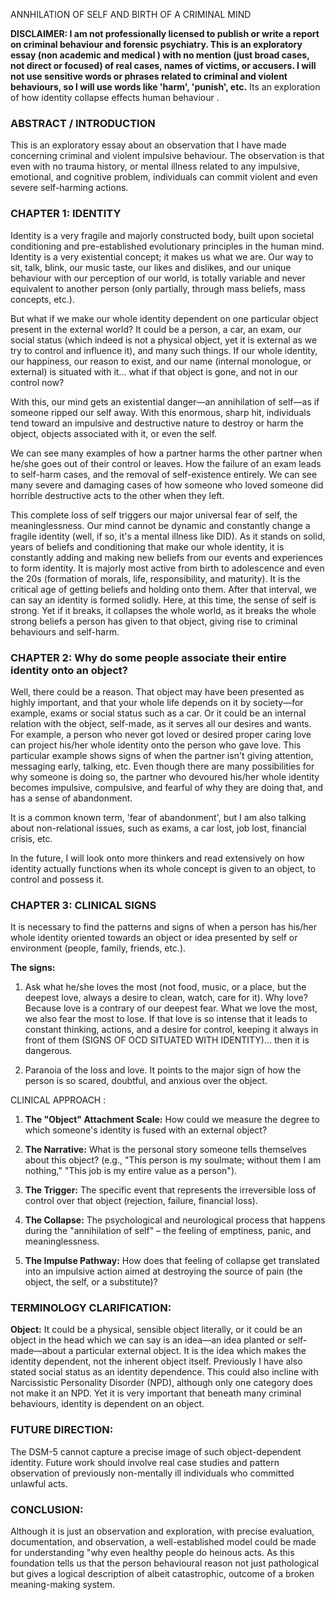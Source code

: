 
ANNHILATION OF SELF AND BIRTH OF A CRIMINAL MIND 


**DISCLAIMER: I am not professionally licensed to publish or write a report on criminal behaviour and forensic psychiatry. This is an exploratory essay (non academic and medical ) with no mention (just broad cases, not direct or focused) of real cases, names of victims, or accusers. I will not use sensitive words or phrases related to criminal and violent behaviours, so I will use words like 'harm', 'punish', etc.** 
Its an exploration of how identity collapse effects human behaviour .

### **ABSTRACT / INTRODUCTION**

This is an exploratory essay about an observation that I have made concerning criminal and violent impulsive behaviour. The observation is that even with no trauma history, or mental illness related to any impulsive, emotional, and cognitive problem, individuals can commit violent and even severe self-harming actions.

### **CHAPTER 1: IDENTITY**

Identity is a very fragile and majorly constructed body, built upon societal conditioning and pre-established evolutionary principles in the human mind. Identity is a very existential concept; it makes us what we are. Our way to sit, talk, blink, our music taste, our likes and dislikes, and our unique behaviour with our perception of our world, is totally variable and never equivalent to another person (only partially, through mass beliefs, mass concepts, etc.).

But what if we make our whole identity dependent on one particular object present in the external world? It could be a person, a car, an exam, our social status (which indeed is not a physical object, yet it is external as we try to control and influence it), and many such things. If our whole identity, our happiness, our reason to exist, and our name (internal monologue, or external) is situated with it... what if that object is gone, and not in our control now?

With this, our mind gets an existential danger—an annihilation of self—as if someone ripped our self away. With this enormous, sharp hit, individuals tend toward an impulsive and destructive nature to destroy or harm the object, objects associated with it, or even the self.

We can see many examples of how a partner harms the other partner when he/she goes out of their control or leaves. How the failure of an exam leads to self-harm cases, and the removal of self-existence entirely. We can see many severe and damaging cases of how someone who loved someone did horrible destructive acts to the other when they left.

This complete loss of self triggers our major universal fear of self, the meaninglessness. Our mind cannot be dynamic and constantly change a fragile identity (well, if so, it's a mental illness like DID). As it stands on solid, years of beliefs and conditioning that make our whole identity, it is constantly adding and making new beliefs from our events and experiences to form identity. It is majorly most active from birth to adolescence and even the 20s (formation of morals, life, responsibility, and maturity). It is the critical age of getting beliefs and holding onto them. After that interval, we can say an identity is formed solidly. Here, at this time, the sense of self is strong. Yet if it breaks, it collapses the whole world, as it breaks the whole strong beliefs a person has given to that object, giving rise to criminal behaviours and self-harm.

### **CHAPTER 2: Why do some people associate their entire identity onto an object?**

Well, there could be a reason. That object may have been presented as highly important, and that your whole life depends on it by society—for example, exams or social status such as a car. Or it could be an internal relation with the object, self-made, as it serves all our desires and wants. For example, a person who never got loved or desired proper caring love can project his/her whole identity onto the person who gave love. This particular example shows signs of when the partner isn't giving attention, messaging early, talking, etc. Even though there are many possibilities for why someone is doing so, the partner who devoured his/her whole identity becomes impulsive, compulsive, and fearful of why they are doing that, and has a sense of abandonment.

It is a common known term, 'fear of abandonment', but I am also talking about non-relational issues, such as exams, a car lost, job lost, financial crisis, etc.

In the future, I will look onto more thinkers and read extensively on how identity actually functions when its whole concept is given to an object, to control and possess it.

### **CHAPTER 3: CLINICAL SIGNS**

It is necessary to find the patterns and signs of when a person has his/her whole identity oriented towards an object or idea presented by self or environment (people, family, friends, etc.).

**The signs:**

1. Ask what he/she loves the most (not food, music, or a place, but the deepest love, always a desire to clean, watch, care for it). Why love? Because love is a contrary of our deepest fear. What we love the most, we also fear the most to lose. If that love is so intense that it leads to constant thinking, actions, and a desire for control, keeping it always in front of them (SIGNS OF OCD SITUATED WITH IDENTITY)... then it is dangerous.
    
2. Paranoia of the loss and love. It points to the major sign of how the person is so scared, doubtful, and anxious over the object.

CLINICAL APPROACH : 

1) **The "Object" Attachment Scale:** How could we measure the degree to which someone's identity is fused with an external object? 
2) **The Narrative:** What is the personal story someone tells themselves about this object? (e.g., "This person is my soulmate; without them I am nothing," "This job is my entire value as a person").
    
3) **The Trigger:** The specific event that represents the irreversible loss of control over that object (rejection, failure, financial loss).
    
4)  **The Collapse:** The psychological and neurological process that happens during the "annihilation of self" – the feeling of emptiness, panic, and meaninglessness.
    
5)  **The Impulse Pathway:** How does that feeling of collapse get translated into an impulsive action aimed at destroying the source of pain (the object, the self, or a substitute)?
    



### **TERMINOLOGY CLARIFICATION:**

**Object:** It could be a physical, sensible object literally, or it could be an object in the head which we can say is an idea—an idea planted or self-made—about a particular external object. It is the idea which makes the identity dependent, not the inherent object itself. Previously I have also stated social status as an identity dependence. This could also incline with Narcissistic Personality Disorder (NPD), although only one category does not make it an NPD. Yet it is very important that beneath many criminal behaviours, identity is dependent on an object.

### **FUTURE DIRECTION:**

The DSM-5 cannot capture a precise image of such object-dependent identity. Future work should involve real case studies and pattern observation of previously non-mentally ill individuals who committed unlawful acts.

### **CONCLUSION:**

Although it is just an observation and exploration, with precise evaluation, documentation, and observation, a well-established model could be made for understanding "why even healthy people do heinous acts. As this foundation tells us that the person behavioural reason not just pathological but gives a logical description of albeit catastrophic, outcome of a broken meaning-making system.
